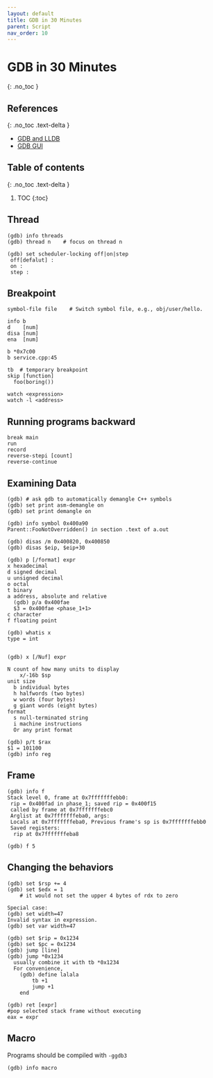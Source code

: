 ```yaml
---
layout: default
title: GDB in 30 Minutes
parent: Script
nav_order: 10
---
```


# GDB in 30 Minutes
{: .no_toc }

## References
{: .no_toc .text-delta }

- [GDB and LLDB](https://lldb.llvm.org/use/map.html)
- [GDB GUI](https://www.gdbgui.com/)

## Table of contents
{: .no_toc .text-delta }

1. TOC
{:toc}

## Thread

```
(gdb) info threads
(gdb) thread n    # focus on thread n

(gdb) set scheduler-locking off|on|step
 off[defalut] : 
 on : 
 step : 
```

## Breakpoint

```
symbol-file file    # Switch symbol file, e.g., obj/user/hello.

info b
d    [num]
disa [num]
ena  [num]

b *0x7c00
b service.cpp:45

tb  # temporary breakpoint
skip [function]
  foo(boring())
  
watch <expression>
watch -l <address>
```

## Running programs backward

```
break main
run
record
reverse-stepi [count]
reverse-continue
```

## Examining Data

```
(gdb) # ask gdb to automatically demangle C++ symbols
(gdb) set print asm-demangle on
(gdb) set print demangle on

(gdb) info symbol 0x400a90
Parent::FooNotOverridden() in section .text of a.out

(gdb) disas /m 0x400820, 0x400850
(gdb) disas $eip, $eip+30

(gdb) p [/format] expr
x hexadecimal
d signed decimal
u unsigned decimal
o octal
t binary
a address, absolute and relative
  (gdb) p/a 0x400fae
  $3 = 0x400fae <phase_1+1>
c character
f floating point

(gdb) whatis x
type = int


(gdb) x [/Nuf] expr

N count of how many units to display
	x/-16b $sp
unit size
  b individual bytes
  h halfwords (two bytes)
  w words (four bytes)
  g giant words (eight bytes)
format
  s null-terminated string
  i machine instructions
  Or any print format
  
(gdb) p/t $rax
$1 = 101100
(gdb) info reg
```

## Frame

```
(gdb) info f
Stack level 0, frame at 0x7fffffffebb0:
 rip = 0x400fad in phase_1; saved rip = 0x400f15
 called by frame at 0x7fffffffebc0
 Arglist at 0x7fffffffeba0, args:
 Locals at 0x7fffffffeba0, Previous frame's sp is 0x7fffffffebb0
 Saved registers:
  rip at 0x7fffffffeba8
  
(gdb) f 5
```

## Changing the behaviors 

```
(gdb) set $rsp += 4
(gdb) set $edx = 1  
	# it would not set the upper 4 bytes of rdx to zero

Special case:
(gdb) set width=47
Invalid syntax in expression.
(gdb) set var width=47

(gdb) set $rip = 0x1234
(gdb) set $pc = 0x1234
(gdb) jump [line]
(gdb) jump *0x1234
  usually combine it with tb *0x1234
  For convenience,
    (gdb) define lalala
        tb +1
        jump +1
    end

(gdb) ret [expr]
#pop selected stack frame without executing
eax = expr
```

## Macro

Programs should be compiled with `-ggdb3`

```
(gdb) info macro
```